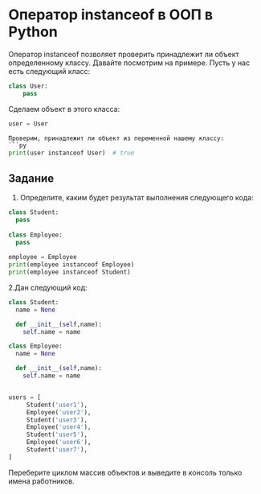 # Оператор instanceof в ООП в Python

Оператор instanceof позволяет проверить принадлежит ли объект определенному классу. Давайте посмотрим на примере. Пусть у нас есть следующий класс:
```py
class User:
	pass
```

Сделаем объект в этого класса:
```py
user = User

Проверим, принадлежит ли объект из переменной нашему классу:
```py
print(user instanceof User)  # true
```

## Задание

1. Определите, каким будет результат выполнения следующего кода:
```py
class Student:
  pass
	
class Employee:
  pass
	
employee = Employee 
print(employee instanceof Employee) 
print(employee instanceof Student) 
```

2.Дан следующий код:
```py
class Student:
  name = None

  def __init__(self,name):
    self.name = name 

class Employee:
  name = None

  def __init__(self,name):
    self.name = name 


users = [
	 Student('user1'),
	 Employee('user2'),
	 Student('user3'),
	 Employee('user4'),
	 Student('user5'),
	 Employee('user6'),
	 Student('user7'),
] 
```

Переберите циклом массив объектов и выведите в консоль только имена работников. 